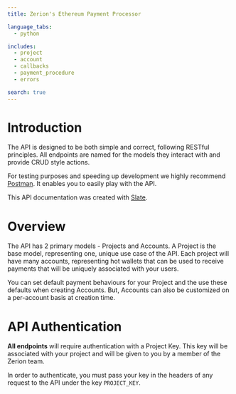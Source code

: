 ```yaml
---
title: Zerion's Ethereum Payment Processor

language_tabs:
  - python

includes:
  - project
  - account
  - callbacks
  - payment_procedure
  - errors

search: true
---
```


# Introduction

The API is designed to be both simple and correct, following RESTful principles. All endpoints are named for the models they interact with and provide CRUD style actions. 

For testing purposes and speeding up development we highly recommend [Postman](https://www.getpostman.com/apps). It enables you to easily play with the API.

This API documentation was created with [Slate](https://github.com/tripit/slate). 

# Overview

The API has 2 primary models - Projects and Accounts. A Project is the base model, representing one, unique use case of the API. Each project will have many accounts, representing hot wallets that can be used to receive payments that will be uniquely associated with your users. 

You can set default payment behaviours for your Project and the use these defaults when creating Accounts. But, Accounts can also be customized on a per-account basis at creation time.

# API Authentication

**All endpoints** will require authentication with a Project Key. This key will be associated with your project and will be given to you by a member of the Zerion team. 

In order to authenticate, you must pass your key in the headers of any request to the API under the key `PROJECT_KEY`. 